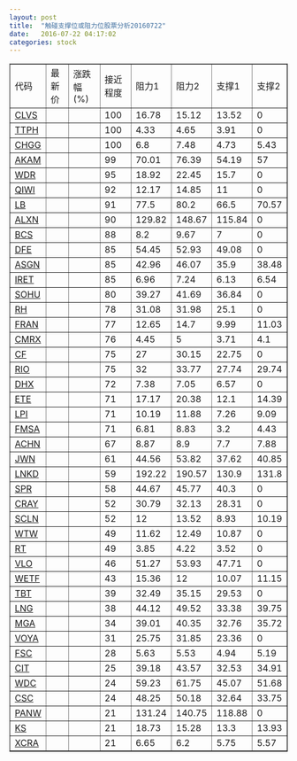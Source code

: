 ```yaml
---
layout: post
title:  "触碰支撑位或阻力位股票分析20160722"
date:   2016-07-22 04:17:02
categories: stock
---
```

<script type="text/javascript">
var stockList = []
stockList.push('gb_clvs');
stockList.push('gb_ttph');
stockList.push('gb_chgg');
stockList.push('gb_akam');
stockList.push('gb_wdr');
stockList.push('gb_qiwi');
stockList.push('gb_lb');
stockList.push('gb_alxn');
stockList.push('gb_bcs');
stockList.push('gb_dfe');
stockList.push('gb_asgn');
stockList.push('gb_iret');
stockList.push('gb_sohu');
stockList.push('gb_rh');
stockList.push('gb_fran');
stockList.push('gb_cmrx');
stockList.push('gb_cf');
stockList.push('gb_rio');
stockList.push('gb_dhx');
stockList.push('gb_ete');
stockList.push('gb_lpi');
stockList.push('gb_fmsa');
stockList.push('gb_achn');
stockList.push('gb_jwn');
stockList.push('gb_lnkd');
stockList.push('gb_spr');
stockList.push('gb_cray');
stockList.push('gb_scln');
stockList.push('gb_wtw');
stockList.push('gb_rt');
stockList.push('gb_vlo');
stockList.push('gb_wetf');
stockList.push('gb_tbt');
stockList.push('gb_lng');
stockList.push('gb_mga');
stockList.push('gb_voya');
stockList.push('gb_fsc');
stockList.push('gb_cit');
stockList.push('gb_wdc');
stockList.push('gb_csc');
stockList.push('gb_panw');
stockList.push('gb_ks');
stockList.push('gb_xcra');
</script>
<table border="1">
 <tr>
 <td>代码</td>
 <td>最新价</td>
 <td>涨跌幅(%)</td>
 <td>接近程度</td>
 <td>阻力1</td>
 <td>阻力2</td>
 <td>支撑1</td>
 <td>支撑2</td>
</tr>
  <tr id="clvs" class="red">
  <td><a href="http://stock.finance.sina.com.cn/usstock/quotes/CLVS.html" target="_blank">CLVS</a></td><td></td><td></td><td>100</td><td>16.78</td><td>15.12</td><td>13.52</td><td>0</td></tr>
  <tr id="ttph" class="red">
  <td><a href="http://stock.finance.sina.com.cn/usstock/quotes/TTPH.html" target="_blank">TTPH</a></td><td></td><td></td><td>100</td><td>4.33</td><td>4.65</td><td>3.91</td><td>0</td></tr>
  <tr id="chgg" class="green">
  <td><a href="http://stock.finance.sina.com.cn/usstock/quotes/CHGG.html" target="_blank">CHGG</a></td><td></td><td></td><td>100</td><td>6.8</td><td>7.48</td><td>4.73</td><td>5.43</td></tr>
  <tr id="akam" class="green">
  <td><a href="http://stock.finance.sina.com.cn/usstock/quotes/AKAM.html" target="_blank">AKAM</a></td><td></td><td></td><td>99</td><td>70.01</td><td>76.39</td><td>54.19</td><td>57</td></tr>
  <tr id="wdr" class="red">
  <td><a href="http://stock.finance.sina.com.cn/usstock/quotes/WDR.html" target="_blank">WDR</a></td><td></td><td></td><td>95</td><td>18.92</td><td>22.45</td><td>15.7</td><td>0</td></tr>
  <tr id="qiwi" class="red">
  <td><a href="http://stock.finance.sina.com.cn/usstock/quotes/QIWI.html" target="_blank">QIWI</a></td><td></td><td></td><td>92</td><td>12.17</td><td>14.85</td><td>11</td><td>0</td></tr>
  <tr id="lb" class="green">
  <td><a href="http://stock.finance.sina.com.cn/usstock/quotes/LB.html" target="_blank">LB</a></td><td></td><td></td><td>91</td><td>77.5</td><td>80.2</td><td>66.5</td><td>70.57</td></tr>
  <tr id="alxn" class="red">
  <td><a href="http://stock.finance.sina.com.cn/usstock/quotes/ALXN.html" target="_blank">ALXN</a></td><td></td><td></td><td>90</td><td>129.82</td><td>148.67</td><td>115.84</td><td>0</td></tr>
  <tr id="bcs" class="red">
  <td><a href="http://stock.finance.sina.com.cn/usstock/quotes/BCS.html" target="_blank">BCS</a></td><td></td><td></td><td>88</td><td>8.2</td><td>9.67</td><td>7</td><td>0</td></tr>
  <tr id="dfe" class="red">
  <td><a href="http://stock.finance.sina.com.cn/usstock/quotes/DFE.html" target="_blank">DFE</a></td><td></td><td></td><td>85</td><td>54.45</td><td>52.93</td><td>49.08</td><td>0</td></tr>
  <tr id="asgn" class="green">
  <td><a href="http://stock.finance.sina.com.cn/usstock/quotes/ASGN.html" target="_blank">ASGN</a></td><td></td><td></td><td>85</td><td>42.96</td><td>46.07</td><td>35.9</td><td>38.48</td></tr>
  <tr id="iret" class="green">
  <td><a href="http://stock.finance.sina.com.cn/usstock/quotes/IRET.html" target="_blank">IRET</a></td><td></td><td></td><td>85</td><td>6.96</td><td>7.24</td><td>6.13</td><td>6.54</td></tr>
  <tr id="sohu" class="red">
  <td><a href="http://stock.finance.sina.com.cn/usstock/quotes/SOHU.html" target="_blank">SOHU</a></td><td></td><td></td><td>80</td><td>39.27</td><td>41.69</td><td>36.84</td><td>0</td></tr>
  <tr id="rh" class="red">
  <td><a href="http://stock.finance.sina.com.cn/usstock/quotes/RH.html" target="_blank">RH</a></td><td></td><td></td><td>78</td><td>31.08</td><td>31.98</td><td>25.1</td><td>0</td></tr>
  <tr id="fran" class="red">
  <td><a href="http://stock.finance.sina.com.cn/usstock/quotes/FRAN.html" target="_blank">FRAN</a></td><td></td><td></td><td>77</td><td>12.65</td><td>14.7</td><td>9.99</td><td>11.03</td></tr>
  <tr id="cmrx" class="green">
  <td><a href="http://stock.finance.sina.com.cn/usstock/quotes/CMRX.html" target="_blank">CMRX</a></td><td></td><td></td><td>76</td><td>4.45</td><td>5</td><td>3.71</td><td>4.1</td></tr>
  <tr id="cf" class="red">
  <td><a href="http://stock.finance.sina.com.cn/usstock/quotes/CF.html" target="_blank">CF</a></td><td></td><td></td><td>75</td><td>27</td><td>30.15</td><td>22.75</td><td>0</td></tr>
  <tr id="rio" class="red">
  <td><a href="http://stock.finance.sina.com.cn/usstock/quotes/RIO.html" target="_blank">RIO</a></td><td></td><td></td><td>75</td><td>32</td><td>33.77</td><td>27.74</td><td>29.74</td></tr>
  <tr id="dhx" class="red">
  <td><a href="http://stock.finance.sina.com.cn/usstock/quotes/DHX.html" target="_blank">DHX</a></td><td></td><td></td><td>72</td><td>7.38</td><td>7.05</td><td>6.57</td><td>0</td></tr>
  <tr id="ete" class="red">
  <td><a href="http://stock.finance.sina.com.cn/usstock/quotes/ETE.html" target="_blank">ETE</a></td><td></td><td></td><td>71</td><td>17.17</td><td>20.38</td><td>12.1</td><td>14.39</td></tr>
  <tr id="lpi" class="red">
  <td><a href="http://stock.finance.sina.com.cn/usstock/quotes/LPI.html" target="_blank">LPI</a></td><td></td><td></td><td>71</td><td>10.19</td><td>11.88</td><td>7.26</td><td>9.09</td></tr>
  <tr id="fmsa" class="red">
  <td><a href="http://stock.finance.sina.com.cn/usstock/quotes/FMSA.html" target="_blank">FMSA</a></td><td></td><td></td><td>71</td><td>6.81</td><td>8.83</td><td>3.2</td><td>4.43</td></tr>
  <tr id="achn" class="red">
  <td><a href="http://stock.finance.sina.com.cn/usstock/quotes/ACHN.html" target="_blank">ACHN</a></td><td></td><td></td><td>67</td><td>8.87</td><td>8.9</td><td>7.7</td><td>7.88</td></tr>
  <tr id="jwn" class="green">
  <td><a href="http://stock.finance.sina.com.cn/usstock/quotes/JWN.html" target="_blank">JWN</a></td><td></td><td></td><td>61</td><td>44.56</td><td>53.82</td><td>37.62</td><td>40.85</td></tr>
  <tr id="lnkd" class="red">
  <td><a href="http://stock.finance.sina.com.cn/usstock/quotes/LNKD.html" target="_blank">LNKD</a></td><td></td><td></td><td>59</td><td>192.22</td><td>190.57</td><td>130.9</td><td>131.8</td></tr>
  <tr id="spr" class="red">
  <td><a href="http://stock.finance.sina.com.cn/usstock/quotes/SPR.html" target="_blank">SPR</a></td><td></td><td></td><td>58</td><td>44.67</td><td>45.77</td><td>40.3</td><td>0</td></tr>
  <tr id="cray" class="red">
  <td><a href="http://stock.finance.sina.com.cn/usstock/quotes/CRAY.html" target="_blank">CRAY</a></td><td></td><td></td><td>52</td><td>30.79</td><td>32.13</td><td>28.31</td><td>0</td></tr>
  <tr id="scln" class="green">
  <td><a href="http://stock.finance.sina.com.cn/usstock/quotes/SCLN.html" target="_blank">SCLN</a></td><td></td><td></td><td>52</td><td>12</td><td>13.52</td><td>8.93</td><td>10.19</td></tr>
  <tr id="wtw" class="red">
  <td><a href="http://stock.finance.sina.com.cn/usstock/quotes/WTW.html" target="_blank">WTW</a></td><td></td><td></td><td>49</td><td>11.62</td><td>12.49</td><td>10.87</td><td>0</td></tr>
  <tr id="rt" class="red">
  <td><a href="http://stock.finance.sina.com.cn/usstock/quotes/RT.html" target="_blank">RT</a></td><td></td><td></td><td>49</td><td>3.85</td><td>4.22</td><td>3.52</td><td>0</td></tr>
  <tr id="vlo" class="red">
  <td><a href="http://stock.finance.sina.com.cn/usstock/quotes/VLO.html" target="_blank">VLO</a></td><td></td><td></td><td>46</td><td>51.27</td><td>53.93</td><td>47.71</td><td>0</td></tr>
  <tr id="wetf" class="red">
  <td><a href="http://stock.finance.sina.com.cn/usstock/quotes/WETF.html" target="_blank">WETF</a></td><td></td><td></td><td>43</td><td>15.36</td><td>12</td><td>10.07</td><td>11.15</td></tr>
  <tr id="tbt" class="red">
  <td><a href="http://stock.finance.sina.com.cn/usstock/quotes/TBT.html" target="_blank">TBT</a></td><td></td><td></td><td>39</td><td>32.49</td><td>35.15</td><td>29.53</td><td>0</td></tr>
  <tr id="lng" class="green">
  <td><a href="http://stock.finance.sina.com.cn/usstock/quotes/LNG.html" target="_blank">LNG</a></td><td></td><td></td><td>38</td><td>44.12</td><td>49.52</td><td>33.38</td><td>39.75</td></tr>
  <tr id="mga" class="red">
  <td><a href="http://stock.finance.sina.com.cn/usstock/quotes/MGA.html" target="_blank">MGA</a></td><td></td><td></td><td>34</td><td>39.01</td><td>40.35</td><td>32.76</td><td>35.72</td></tr>
  <tr id="voya" class="red">
  <td><a href="http://stock.finance.sina.com.cn/usstock/quotes/VOYA.html" target="_blank">VOYA</a></td><td></td><td></td><td>31</td><td>25.75</td><td>31.85</td><td>23.36</td><td>0</td></tr>
  <tr id="fsc" class="red">
  <td><a href="http://stock.finance.sina.com.cn/usstock/quotes/FSC.html" target="_blank">FSC</a></td><td></td><td></td><td>28</td><td>5.63</td><td>5.53</td><td>4.94</td><td>5.19</td></tr>
  <tr id="cit" class="green">
  <td><a href="http://stock.finance.sina.com.cn/usstock/quotes/CIT.html" target="_blank">CIT</a></td><td></td><td></td><td>25</td><td>39.18</td><td>43.57</td><td>32.53</td><td>34.91</td></tr>
  <tr id="wdc" class="green">
  <td><a href="http://stock.finance.sina.com.cn/usstock/quotes/WDC.html" target="_blank">WDC</a></td><td></td><td></td><td>24</td><td>59.23</td><td>61.75</td><td>45.07</td><td>51.68</td></tr>
  <tr id="csc" class="red">
  <td><a href="http://stock.finance.sina.com.cn/usstock/quotes/CSC.html" target="_blank">CSC</a></td><td></td><td></td><td>24</td><td>48.25</td><td>50.18</td><td>32.64</td><td>33.75</td></tr>
  <tr id="panw" class="red">
  <td><a href="http://stock.finance.sina.com.cn/usstock/quotes/PANW.html" target="_blank">PANW</a></td><td></td><td></td><td>21</td><td>131.24</td><td>140.75</td><td>118.88</td><td>0</td></tr>
  <tr id="ks" class="red">
  <td><a href="http://stock.finance.sina.com.cn/usstock/quotes/KS.html" target="_blank">KS</a></td><td></td><td></td><td>21</td><td>18.73</td><td>15.28</td><td>13.3</td><td>13.93</td></tr>
  <tr id="xcra" class="red">
  <td><a href="http://stock.finance.sina.com.cn/usstock/quotes/XCRA.html" target="_blank">XCRA</a></td><td></td><td></td><td>21</td><td>6.65</td><td>6.2</td><td>5.75</td><td>5.57</td></tr>
</table>
